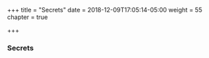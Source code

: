 +++
title = "Secrets"
date = 2018-12-09T17:05:14-05:00
weight = 55
chapter = true

+++

### Secrets
